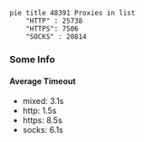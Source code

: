 
```mermaid
pie title 48391 Proxies in list
    "HTTP" : 25738
    "HTTPS": 7506
    "SOCKS" : 20814
```

### Some Info
#### Average Timeout

- mixed: 3.1s
- http: 1.5s
- https: 8.5s
- socks: 6.1s